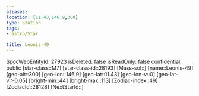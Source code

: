 ```yaml
---
aliases: 
location: [11.43,146.9,300]
type: Station
tags:
- astro/Star

title: Leonis-49
---
```

SpocWebEntityId: 27923
isDeleted: false
isReadOnly: false
confidential: public
[star-class::M7]
[star-class-id::28193]
[Mass-sol::]
[name::Leonis-49]
[geo-alt::300]
[geo-lon::146.9]
[geo-lat::11.43]
[geo-lon-v::0]
[geo-lat-v::-0.05]
[bright-min::44]
[bright-max::113]
[Zodiac-index::49]
[ZodiacId::28128]
[NextStarId::]



